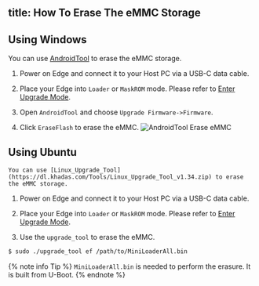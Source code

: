 title: How To Erase The eMMC Storage
---

## Using Windows

You can use [AndroidTool](https://dl.khadas.com/Tools/AndroidTool_Release_en_v2.58.zip) to erase the eMMC storage.

1. Power on Edge and connect it to your Host PC via a USB-C data cable.

2. Place your Edge into `Loader` or `MaskROM` mode. Please refer to [Enter Upgrade Mode](/android/edge/BootIntoUpgradeMode.html).

3. Open `AndroidTool` and choose `Upgrade Firmware->Firmware`.

4. Click `EraseFlash` to erase the eMMC.
![AndroidTool Erase eMMC](/android/images/edge/AndroidTool_erase_en.png)

## Using Ubuntu

	You can use [Linux_Upgrade_Tool](https://dl.khadas.com/Tools/Linux_Upgrade_Tool_v1.34.zip) to erase the eMMC storage.

1. Power on Edge and connect it to your Host PC via a USB-C data cable.

2. Place your Edge into `Loader` or `MaskROM` mode. Please refer to [Enter Upgrade Mode](/android/edge/BootIntoUpgradeMode.html).

3. Use the `upgrade_tool` to erase the eMMC.

```sh
$ sudo ./upgrade_tool ef /path/to/MiniLoaderAll.bin
```

{% note info Tip %}
`MiniLoaderAll.bin` is needed to perform the erasure. It is built from U-Boot.
{% endnote %}

